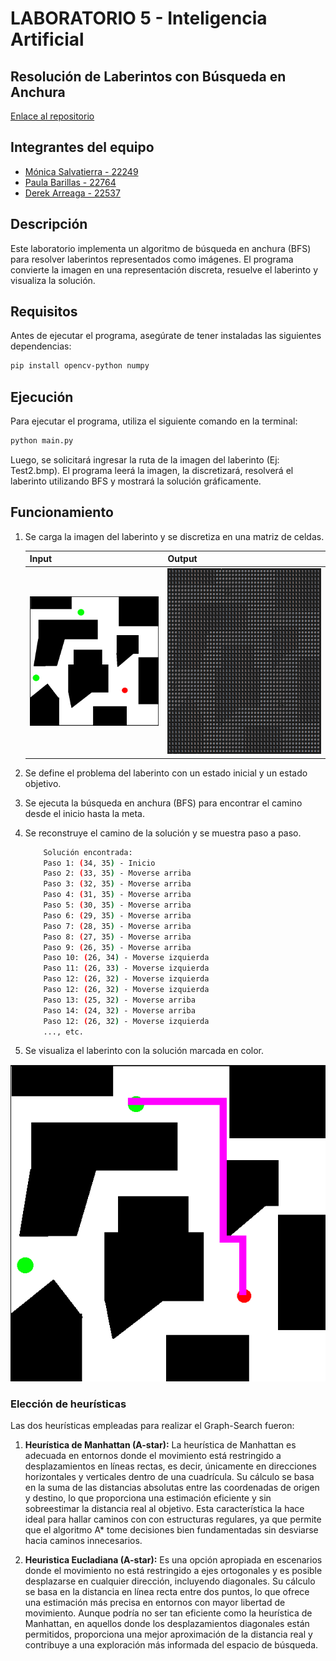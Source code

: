 # LABORATORIO 5 - Inteligencia Artificial
## Resolución de Laberintos con Búsqueda en Anchura

[Enlace al repositorio](https://github.com/FabianKel/LAB5-IA)

## Integrantes del equipo
- [Mónica Salvatierra - 22249](https://github.com/alee2602)
- [Paula Barillas - 22764](https://github.com/paulabaal12)
- [Derek Arreaga - 22537](https://github.com/FabianKel) 

## Descripción

Este laboratorio implementa un algoritmo de búsqueda en anchura (BFS) para resolver laberintos representados como imágenes. El programa convierte la imagen en una representación discreta, resuelve el laberinto y visualiza la solución.

## Requisitos

Antes de ejecutar el programa, asegúrate de tener instaladas las siguientes dependencias:

```bash
pip install opencv-python numpy
```

## Ejecución
Para ejecutar el programa, utiliza el siguiente comando en la terminal:
```bash
python main.py
```
Luego, se solicitará ingresar la ruta de la imagen del laberinto (Ej: Test2.bmp).
El programa leerá la imagen, la discretizará, resolverá el laberinto utilizando BFS y mostrará la solución gráficamente.

## Funcionamiento
1. Se carga la imagen del laberinto y se discretiza en una matriz de celdas.

    | Input | Output |
    |----------|----------|
    | ![alt text](readme_files/image.png)    |![alt text](readme_files/image-1.png)  |

2. Se define el problema del laberinto con un estado inicial y un estado objetivo.
3. Se ejecuta la búsqueda en anchura (BFS) para encontrar el camino desde el inicio hasta la meta.
4. Se reconstruye el camino de la solución y se muestra paso a paso.
    ```bash
        Solución encontrada:
        Paso 1: (34, 35) - Inicio
        Paso 2: (33, 35) - Moverse arriba
        Paso 3: (32, 35) - Moverse arriba
        Paso 4: (31, 35) - Moverse arriba
        Paso 5: (30, 35) - Moverse arriba
        Paso 6: (29, 35) - Moverse arriba
        Paso 7: (28, 35) - Moverse arriba
        Paso 8: (27, 35) - Moverse arriba
        Paso 9: (26, 35) - Moverse arriba
        Paso 10: (26, 34) - Moverse izquierda
        Paso 11: (26, 33) - Moverse izquierda
        Paso 12: (26, 32) - Moverse izquierda
        Paso 12: (26, 32) - Moverse izquierda
        Paso 13: (25, 32) - Moverse arriba
        Paso 14: (24, 32) - Moverse arriba
        Paso 12: (26, 32) - Moverse izquierda
        ..., etc.
    ```
    

5. Se visualiza el laberinto con la solución marcada en color.
<center>

![alt text](readme_files/image-2.png)

</center>

### Elección de heurísticas

Las dos heurísticas empleadas para realizar el Graph-Search fueron:

1. **Heurística de Manhattan (A-star):** La heurística de Manhattan es adecuada en entornos donde el movimiento está restringido a desplazamientos en líneas rectas, es decir, únicamente en direcciones horizontales y verticales dentro de una cuadrícula. Su cálculo se basa en la suma de las distancias absolutas entre las coordenadas de origen y destino, lo que proporciona una estimación eficiente y sin sobreestimar la distancia real al objetivo. Esta característica la hace ideal para hallar caminos con con estructuras regulares, ya que permite que el algoritmo A* tome decisiones bien fundamentadas sin desviarse hacia caminos innecesarios.

2. **Heuristica Eucladiana (A-star):**  Es una opción apropiada en escenarios donde el movimiento no está restringido a ejes ortogonales y es posible desplazarse en cualquier dirección, incluyendo diagonales. Su cálculo se basa en la distancia en línea recta entre dos puntos, lo que ofrece una estimación más precisa en entornos con mayor libertad de movimiento. Aunque podría no ser tan eficiente como la heurística de Manhattan, en aquellos donde los desplazamientos diagonales están permitidos, proporciona una mejor aproximación de la distancia real y contribuye a una exploración más informada del espacio de búsqueda.
